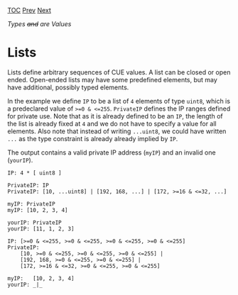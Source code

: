 [TOC](Readme.md) [Prev](rangedef.md) [Next](templates.md)

_Types ~~and~~ are Values_

# Lists

Lists define arbitrary sequences of CUE values.
A list can be closed or open ended.
Open-ended lists may have some predefined elements, but may have
additional, possibly typed elements.

In the example we define `IP` to be a list of `4` elements of type `uint8`, which
is a predeclared value of `>=0 & <=255`.
`PrivateIP` defines the IP ranges defined for private use.
Note that as it is already defined to be an `IP`, the length of the list
is already fixed at `4` and we do not have to specify a value for all elements.
Also note that instead of writing `...uint8`, we could have written `...`
as the type constraint is already already implied by `IP`.

The output contains a valid private IP address (`myIP`)
and an invalid one (`yourIP`).

<!-- CUE editor -->
```
IP: 4 * [ uint8 ]

PrivateIP: IP
PrivateIP: [10, ...uint8] | [192, 168, ...] | [172, >=16 & <=32, ...]

myIP: PrivateIP
myIP: [10, 2, 3, 4]

yourIP: PrivateIP
yourIP: [11, 1, 2, 3]
```

<!-- result -->
```
IP: [>=0 & <=255, >=0 & <=255, >=0 & <=255, >=0 & <=255]
PrivateIP:
    [10, >=0 & <=255, >=0 & <=255, >=0 & <=255] |
    [192, 168, >=0 & <=255, >=0 & <=255] |
    [172, >=16 & <=32, >=0 & <=255, >=0 & <=255]

myIP:   [10, 2, 3, 4]
yourIP: _|_
```